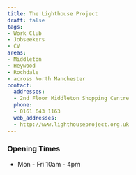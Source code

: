 ```yaml
---
title: The Lighthouse Project
draft: false
tags:
- Work Club
- Jobseekers
- CV
areas:
- Middleton
- Heywood
- Rochdale
- across North Manchester
contact:
  addresses:
  - 2nd Floor Middleton Shopping Centre
  phone:
  - 0161 643 1163
  web_addresses:
  - http://www.lighthouseproject.org.uk
---
```


### Opening Times
* Mon - Fri 10am - 4pm

